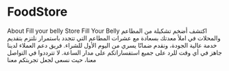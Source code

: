 # FoodStore
About Fill your belly Store Fill Your Belly اكتشف أضخم تشكيلة من المطاعم والمحلات في املأ معدتك بسعادة مع عشرات المطاعم التي تتجدد باستمرار نلتزم بتقديم خدمة عالية الجودة، ونقدم ضمانًا يسري من اليوم الأول للشراء. فريق دعم العملاء لدينا جاهز في أي وقت للرد على جميع استفساراتكم على مدار الساعة. لا تترددوا في التواصل معنا، حيث نسعى لجعل تجربتكم معنا 

